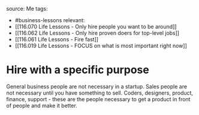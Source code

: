 source: Me
tags:
- #business-lessons 
relevant:
- [[116.070 Life Lessons - Only hire people you want to be around]]
- [[116.062 Life Lessons - Only hire proven doers for top-level jobs]]
- [[116.061 Life Lessons - Fire fast]]
- [[116.019 Life Lessons - FOCUS on what is most important right now]]

# Hire with a specific purpose

General business people are not necessary in a startup. Sales people are not necessary until you have something to sell. Coders, designers, product, finance, support - these are the people necessary to get a product in front of people and make it better.

